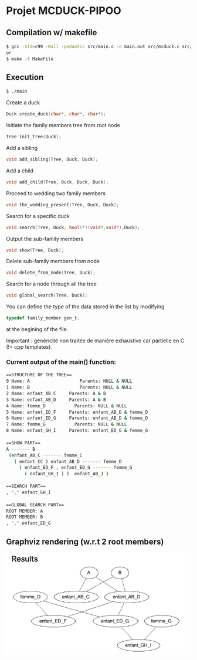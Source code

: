 # Projet MCDUCK-PIPOO 

## Compilation w/ makefile
```sh
$ gcc -std=c99 -Wall -pedantic src/main.c -o main.out src/mcduck.c src/node.c src/tree.c
or 
$ make -f MakeFile 
```
## Execution
```sh
$ ./main
```
Create a duck
```c
Duck create_duck(char*, char*, char*);
```
Initiate the family members tree from root node
```c
Tree init_tree(Duck);
```
Add a sibling  
```c
void add_sibling(Tree, Duck, Duck); 
```
Add a child 
```c
void add_child(Tree, Duck, Duck, Duck);
```
Proceed to wedding two family members
```c
void the_wedding_present(Tree, Duck, Duck); 
```
Search for a specific duck  
```c
void search(Tree, Duck, bool(*)(void*,void*),Duck);
```
Output the sub-family members
```c
void show(Tree, Duck);
```
Delete sub-family members from node 
```c
void delete_from_node(Tree, Duck); 
```
Search for a node through all the tree  
```c
void global_search(Tree, Duck); 
```
You can define the type of the data stored in the list by modifying
```c
typedef family_member gen_t; 
```
at the begining of the file.

Important : généricité non traitée de manière exhaustive car partielle en C (!= cpp templates). 

### Current output of the main() function:
```bash
==STRUCTURE OF THE TREE==
0 Name: A			        Parents: NULL & NULL
1 Name: B			        Parents: NULL & NULL
2 Name: enfant_AB_C		Parents: A & B
3 Name: enfant_AB_D		Parents: A & B
4 Name: femme_D			  Parents: NULL & NULL
5 Name: enfant_ED_F		Parents: enfant_AB_D & femme_D
6 Name: enfant_ED_G		Parents: enfant_AB_D & femme_D
7 Name: femme_G			  Parents: NULL & NULL
8 Name: enfant_GH_I		Parents: enfant_ED_G & femme_G

==SHOW PART==
A ------- B
 (enfant_AB_C ------- femme_C
   ( enfant_CC ) enfant_AB_D ------- femme_D
     ( enfant_ED_F , enfant_ED_G ------- femme_G
       ( enfant_GH_I ) )  enfant_AB_J ) 

==SEARCH PART==
, "," enfant_GH_I

==GLOBAL SEARCH PART==
ROOT MEMBER: A
ROOT MEMBER: B
, "," enfant_ED_G
```

## Graphviz rendering (w.r.t 2 root members)
![Graphviz rendering (w.r.t 2 root members)](l3-----scrooge-mcduck/images/graph.png)